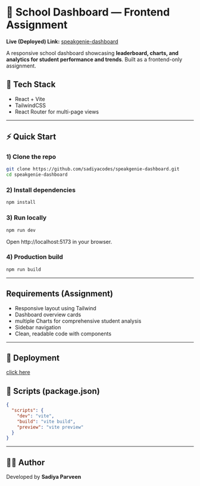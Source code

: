 # 🏫 School Dashboard — Frontend Assignment

**Live (Deployed) Link:** [speakgenie-dashboard](https://speakgenie-dashboard-11.vercel.app/)


A responsive school dashboard showcasing **leaderboard, charts, and analytics for student performance and trends**. Built as a frontend-only assignment.



## 🧰 Tech Stack
- React + Vite
- TailwindCSS
- React Router for multi-page views

---

## ⚡ Quick Start

### 1) Clone the repo
```bash
git clone https://github.com/sadiyacodes/speakgenie-dashboard.git
cd speakgenie-dashboard
```

### 2) Install dependencies
```bash
npm install
```

### 3) Run locally
```bash
npm run dev
```
Open http://localhost:5173 in your browser.

### 4) Production build
```bash
npm run build
```

---

## Requirements (Assignment)
- Responsive layout using Tailwind
- Dashboard overview cards
- multiple Charts for comprehensive student analysis
- Sidebar navigation
- Clean, readable code with components


---

## 🚀 Deployment 
[click here](https://speakgenie-dashboard-11.vercel.app/)


## 🧪 Scripts (package.json)
```json
{
  "scripts": {
    "dev": "vite",
    "build": "vite build",
    "preview": "vite preview"
  }
}
```

---

## 👩‍💻 Author
Developed by **Sadiya Parveen**

